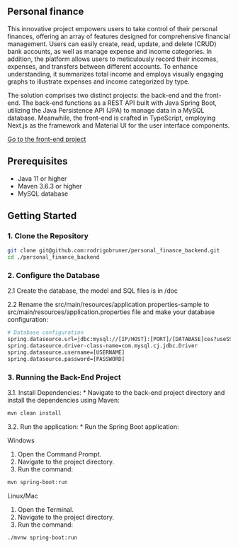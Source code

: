 ## Personal finance

This innovative project empowers users to take control of their personal finances, offering an array of features designed for comprehensive financial management. Users can easily create, read, update, and delete (CRUD) bank accounts, as well as manage expense and income categories. In addition, the platform allows users to meticulously record their incomes, expenses, and transfers between different accounts. To enhance understanding, it summarizes total income and employs visually engaging graphs to illustrate expenses and income categorized by type.


The solution comprises two distinct projects: the back-end and the front-end. The back-end functions as a REST API built with Java Spring Boot, utilizing the Java Persistence API (JPA) to manage data in a MySQL database. Meanwhile, the front-end is crafted in TypeScript, employing Next.js as the framework and Material UI for the user interface components.

<a href='https://github.com/rodrigobruner/personal_finance_web_app'>Go to the front-end project</a>

## Prerequisites

- Java 11 or higher
- Maven 3.6.3 or higher
- MySQL database

## Getting Started

### 1. Clone the Repository

```sh
git clone git@github.com:rodrigobruner/personal_finance_backend.git
cd ./personal_finance_backend
````

### 2. Configure the Database

2.1 Create the database, the model and SQL files is in /doc

2.2 Rename the src/main/resources/application.properties-sample to src/main/resources/application.properties file and make your database configuration:

```sh
# Database configuration
spring.datasource.url=jdbc:mysql://[IP/HOST]:[PORT]/[DATABASE]ces?useSSL=false&serverTimezone=UTC
spring.datasource.driver-class-name=com.mysql.cj.jdbc.Driver
spring.datasource.username=[USERNAME]
spring.datasource.password=[PASSWORD]
````

### 3. Running the Back-End Project

3.1. Install Dependencies:
    * Navigate to the back-end project directory and install the dependencies using Maven:

```sh
mvn clean install
```

3.2. Run the application:
    * Run the Spring Boot application:

Windows

1.	Open the Command Prompt.
2.	Navigate to the project directory.
3.	Run the command:

```sh
mvn spring-boot:run
```

Linux/Mac

1.	Open the Terminal.
2.	Navigate to the project directory.
3.	Run the command:

```sh
./mvnw spring-boot:run
```